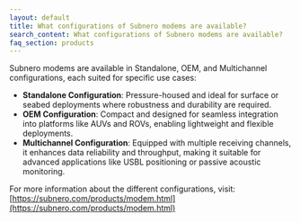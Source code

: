```yaml
---
layout: default
title: What configurations of Subnero modems are available?
search_content: What configurations of Subnero modems are available?
faq_section: products
---
```


Subnero modems are available in Standalone, OEM, and Multichannel configurations, each suited for specific use cases:
- **Standalone Configuration**: Pressure-housed and ideal for surface or seabed deployments where robustness and durability are required.
- **OEM Configuration**: Compact and designed for seamless integration into platforms like AUVs and ROVs, enabling lightweight and flexible deployments.
- **Multichannel Configuration**: Equipped with multiple receiving channels, it enhances data reliability and throughput, making it suitable for advanced applications like USBL positioning or passive acoustic monitoring.

For more information about the different configurations, visit: [https://subnero.com/products/modem.html](https://subnero.com/products/modem.html)

